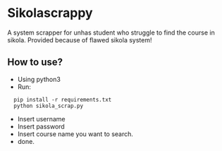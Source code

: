 # Sikolascrappy
A system scrapper for unhas student who struggle to find the course in sikola. Provided because of flawed sikola system!
## How to use?
* Using python3
* Run:
```
  pip install -r requirements.txt
  python sikola_scrap.py
```
* Insert username
* Insert password
* Insert course name you want to search.
* done.


